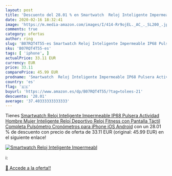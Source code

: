```yaml
---
layout: post
title: 'Descuento del 28.01 % en Smartwatch  Reloj Inteligente Impermeabl'
date: 2020-02-16 18:32:41
image: 'https://m.media-amazon.com/images/I/414-Rr9ojEL._AC_._SL200_.jpg'
comments: true
category: ofertas
author: ring
slug: 'B07RQT4T55-es Smartwatch Reloj Inteligente Impermeable IP68 Pulsera...'
sku: 'B07RQT4T55-es'
tags: [ 'iphone', ]
actualPrice: 33.11 EUR
currency: EUR
price: 33.11
comparePrice: 45.99 EUR
prodname: 'Smartwatch  Reloj Inteligente Impermeable IP68 Pulsera Actividad Hombre Mujer  Inteligente Reloj Deportivo Reloj Fitness con Pantalla Táctil Completa Pulsómetro Cronómetros para iPhone iOS Android'
country: 'es'
flag: '🇪🇸'
buyurl: 'https://www.amazon.es/dp/B07RQT4T55/?tag=tolees-21'
descuento: '28.01'
average: '37.40333333333333'
---
```


Tienes [Smartwatch  Reloj Inteligente Impermeable IP68 Pulsera Actividad Hombre Mujer  Inteligente Reloj Deportivo Reloj Fitness con Pantalla Táctil Completa Pulsómetro Cronómetros para iPhone iOS Android](https://www.amazon.es/dp/B07RQT4T55/?tag=tolees-21) con un 28.01 % de descuento con precio de oferta de 33.11 EUR (original: 45.99 EUR) en el siguiente enlace!

[![Smartwatch  Reloj Inteligente Impermeabl](https://m.media-amazon.com/images/I/414-Rr9ojEL._AC_._SL200_.jpg)](https://www.amazon.es/dp/B07RQT4T55/?tag=tolees-21)

ℹ️:


[🛒 Accede a la oferta!!](https://www.amazon.es/dp/B07RQT4T55/?tag=tolees-21)
